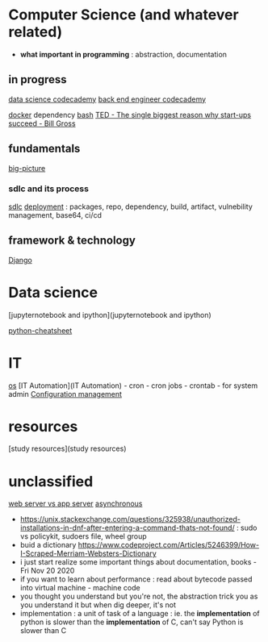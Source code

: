 # Computer Science (and whatever related)
- __what important in programming__ : abstraction, documentation
## in progress
[data science codecademy](data-science-codecademy)
[back end engineer codecademy](back-end-engineer-codecademy)

[docker](docker)
dependency
[bash](bash)
[TED - The single biggest reason why start-ups succeed - Bill Gross](reason-startup-succeed-bill-gross)
## fundamentals
[big-picture](big-picture)

### sdlc and its process
[sdlc](sdlc)
[deployment](deployment) : packages, repo, dependency, build, artifact, vulnebility management, base64, ci/cd
 
## framework & technology
[Django](Django)


# Data science
[jupyternotebook and ipython](jupyternotebook and ipython)

[python-cheatsheet](https://www.codecademy.com/learn/paths/data-science/tracks/dscp-python-fundamentals/modules/dscp-python-lists/cheatsheet)

# IT
[os](os)
[IT Automation](IT Automation) - cron - cron jobs - crontab - for system admin
[Configuration management](cm) 

# resources
[study resources](study resources)

# unclassified
[web server vs app server](webvsapp)
[asynchronous](asynchronous)
- https://unix.stackexchange.com/questions/325938/unauthorized-installations-in-dnf-after-entering-a-command-thats-not-found/ : sudo vs policykit, sudoers file, wheel group
- buid a dictionary https://www.codeproject.com/Articles/5246399/How-I-Scraped-Merriam-Websters-Dictionary
- i just start realize some important things about documentation, books - Fri Nov 20 2020
- if you want to learn about performance : read about bytecode passed into virtual machine - machine code
- you thought you understand but you're not, the abstraction trick you as you understand it but when dig deeper, it's not
- implementation : a unit of task of a language : ie. the __implementation__ of python is slower than the __implementation__ of C, can't say Python is slower than C
